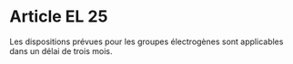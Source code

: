# Article EL 25

Les dispositions prévues pour les groupes électrogènes sont applicables dans un délai de trois mois.

